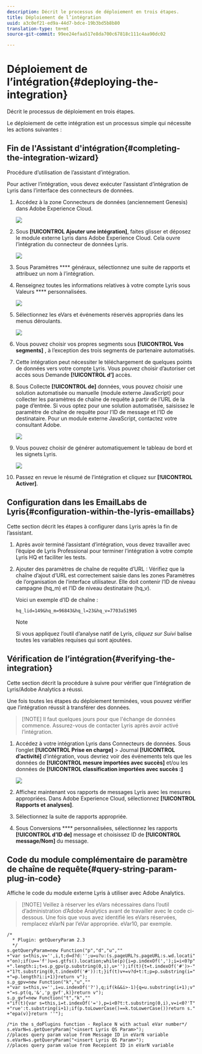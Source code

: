 ```yaml
---
description: Décrit le processus de déploiement en trois étapes.
title: Déploiement de l’intégration
uuid: a3c0ef21-ed9a-44d7-bdce-19b3bd5b8b80
translation-type: tm+mt
source-git-commit: 99ee24efaa517e8da700c67818c111c4aa90dc02

---
```



# Déploiement de l’intégration{#deploying-the-integration}

Décrit le processus de déploiement en trois étapes.

Le déploiement de cette intégration est un processus simple qui nécessite les actions suivantes :

## Fin de l'Assistant d'intégration{#completing-the-integration-wizard}

Procédure d’utilisation de l’assistant d’intégration.

Pour activer l’intégration, vous devez exécuter l’assistant d’intégration de Lyris dans l’interface des connecteurs de données.

1. Accédez à la zone Connecteurs de données (anciennement Genesis) dans Adobe Experience Cloud.

   ![](assets/data_connectors.png)

1. Sous **[!UICONTROL Ajouter une intégration]**, faites glisser et déposez le module externe Lyris dans Adobe Experience Cloud. Cela ouvre l’intégration du connecteur de données Lyris.

   ![](assets/add_integration.png)

1. Sous Paramètres **** généraux, sélectionnez une suite de rapports et attribuez un nom à l’intégration.
1. Renseignez toutes les informations relatives à votre compte Lyris sous Valeurs **** personnalisées.

   ![](assets/general_settings.png)

1. Sélectionnez les eVars et événements réservés appropriés dans les menus déroulants.

   ![](assets/variable_mapping.png)

1. Vous pouvez choisir vos propres segments sous **[!UICONTROL Vos segments]** , à l’exception des trois segments de partenaire automatisés.
1. Cette intégration peut nécessiter le téléchargement de quelques points de données vers votre compte Lyris. Vous pouvez choisir d’autoriser cet accès sous Demande **[!UICONTROL d’]** accès.
1. Sous Collecte **[!UICONTROL de]** données, vous pouvez choisir une solution automatisée ou manuelle (module externe JavaScript) pour collecter les paramètres de chaîne de requête à partir de l’URL de la page d’entrée. Si vous optez pour une solution automatisée, saisissez le paramètre de chaîne de requête pour l’ID de message et l’ID de destinataire. Pour un module externe JavaScript, contactez votre consultant Adobe.

   ![](assets/data_collection.png)

1. Vous pouvez choisir de générer automatiquement le tableau de bord et les signets Lyris.

   ![](assets/dashboard_generation.png)

1. Passez en revue le résumé de l’intégration et cliquez sur **[!UICONTROL Activer]**.

## Configuration dans les EmailLabs de Lyris{#configuration-within-the-lyris-emaillabs}

Cette section décrit les étapes à configurer dans Lyris après la fin de l’assistant.

1. Après avoir terminé l’assistant d’intégration, vous devez travailler avec l’équipe de Lyris Professional pour terminer l’intégration à votre compte Lyris HQ et faciliter les tests.
1. Ajouter des paramètres de chaîne de requête d’URL : Vérifiez que la chaîne d’ajout d’URL est correctement saisie dans les zones Paramètres de l’organisation de l’interface utilisateur. Elle doit contenir l’ID de niveau campagne (hq_m) et l’ID de niveau destinataire (hq_v).

   Voici un exemple d’ID de chaîne :

   ```
   hq_lid=149&hq_m=96843&hq_l=23&hq_v=7703a51905
   ```

   >[!NOTE]
   >
   >Si vous appliquez l’outil d’analyse natif de Lyris, *cliquez sur Suivi* balise toutes les variables requises qui sont ajoutées.

## Vérification de l’intégration{#verifying-the-integration}

Cette section décrit la procédure à suivre pour vérifier que l’intégration de Lyris/Adobe Analytics a réussi.

Une fois toutes les étapes du déploiement terminées, vous pouvez vérifier que l’intégration réussit à transférer des données.

> [!NOTE] Il faut quelques jours pour que l'échange de données commence. Assurez-vous de contacter Lyris après avoir activé l’intégration.

1. Accédez à votre intégration Lyris dans Connecteurs de données. Sous l’onglet **[!UICONTROL Prise en charge]** &gt; Journal **[!UICONTROL d’activité]** d’intégration, vous devriez voir des événements tels que les données de **[!UICONTROL mesure importées avec succès]** et/ou les données de **[!UICONTROL classification importées avec succès :]**

   ![](assets/integration_info.png)

1. Affichez maintenant vos rapports de messages Lyris avec les mesures appropriées. Dans Adobe Experience Cloud, sélectionnez **[!UICONTROL Rapports et analyses]**.
1. Sélectionnez la suite de rapports appropriée.
1. Sous Conversions **** personnalisées, sélectionnez les rapports **[!UICONTROL d’ID de]** message et choisissez ID de **[!UICONTROL message/Nom]** du message.

## Code du module complémentaire de paramètre de chaîne de requête{#query-string-param-plug-in-code}

Affiche le code du module externe Lyris à utiliser avec Adobe Analytics.

> [!NOTE] Veillez à réserver les eVars nécessaires dans l’outil d’administration d’Adobe Analytics avant de travailler avec le code ci-dessous. Une fois que vous avez identifié les eVars réservées, remplacez eVarN par l’eVar appropriée. eVar10, par exemple.

```
/* 
  * Plugin: getQueryParam 2.3 
  */ 
s.getQueryParam=new Function("p","d","u","" 
+"var s=this,v='',i,t;d=d?d:'';u=u?u:(s.pageURL?s.pageURL:s.wd.locati" 
+"on);if(u=='f')u=s.gtfs().location;while(p){i=p.indexOf(',');i=i<0?p" 
+".length:i;t=s.p_gpv(p.substring(0,i),u+'');if(t){t=t.indexOf('#')>-" 
+"1?t.substring(0,t.indexOf('#')):t;}if(t)v+=v?d+t:t;p=p.substring(i=" 
+"=p.length?i:i+1)}return v"); 
s.p_gpv=new Function("k","u","" 
+"var s=this,v='',i=u.indexOf('?'),q;if(k&&i>-1){q=u.substring(i+1);v" 
+"=s.pt(q,'&','p_gvf',k)}return v"); 
s.p_gvf=new Function("t","k","" 
+"if(t){var s=this,i=t.indexOf('='),p=i<0?t:t.substring(0,i),v=i<0?'T" 
+"rue':t.substring(i+1);if(p.toLowerCase()==k.toLowerCase())return s." 
+"epa(v)}return ''"); 
 
/*in the s_doPlugins function - Replace N with actual eVar number*/ 
s.eVarN=s.getQueryParam("<insert Lyris QS Param>");  
//places query param value from Message ID in eVarN variable s.eVarN=s.getQueryParam("<insert Lyris QS Param>");  
//places query param value from Recepient ID in eVarN variable 
```
